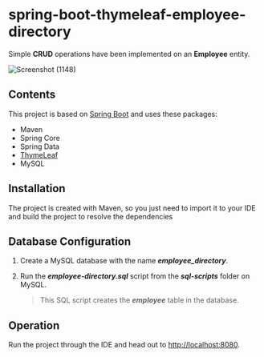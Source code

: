 # spring-boot-thymeleaf-employee-directory

Simple **CRUD** operations have been implemented on an **Employee** entity.

![Screenshot (1148)](https://user-images.githubusercontent.com/127471173/230432437-d305e6d8-0e3c-4eaa-bcfd-a067611bc9d6.png)


## Contents 


This project is based on [Spring Boot](https://spring.io/projects/spring-boot) and uses these packages:

- Maven
- Spring Core
- Spring Data
- [ThymeLeaf](https://www.thymeleaf.org/)
- MySQL


## Installation


The project is created with Maven, so you just need to import it to your IDE and build the project to resolve the dependencies


## Database Configuration


1. Create a MySQL database with the name ***employee_directory***.
2. Run the ***employee-directory.sql*** script from the ***sql-scripts*** folder on MySQL.

    > This SQL script creates the ***employee*** table in the database.


## Operation


Run the project through the IDE and head out to [http://localhost:8080](http://localhost:8080).

